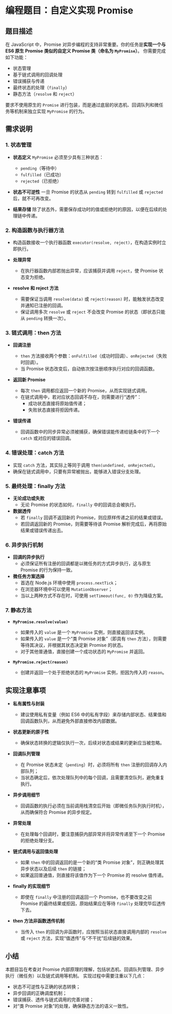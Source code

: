 # 编程题目：自定义实现 Promise

## 题目描述

在 JavaScript 中，Promise 对异步编程的支持非常重要。你的任务是**实现一个与 ES6 原生 Promise 类似的自定义 Promise 类（命名为 `MyPromise`）**。
你需要完成如下功能：

- 状态管理
- 基于链式调用的回调处理
- 错误捕获与传递
- 最终状态的处理（`finally`）
- 静态方法（`resolve` 和 `reject`）

要求不使用原生的 `Promise` 进行包装，而是通过底层的状态机、回调队列和微任务等机制来独立实现 `MyPromise` 的行为。

## 需求说明

### 1. 状态管理

- **状态定义**
  `MyPromise` 必须至少具有三种状态：
  - `pending`（等待中）
  - `fulfilled`（已成功）
  - `rejected`（已拒绝）

- **状态不可逆性**
  一旦 Promise 的状态从 `pending` 转到 `fulfilled` 或 `rejected` 后，就不可再改变。

- **结果存储**
  除了状态外，需要保存成功时的值或拒绝时的原因，以便在后续的处理链中传递。

### 2. 构造函数与执行器方法

- 构造函数接收一个执行器函数 `executor(resolve, reject)`，在构造实例时立即执行。
- **处理异常**
  - 在执行器函数内部若抛出异常，应该捕获并调用 `reject`，使 Promise 状态变为拒绝。

- **resolve 和 reject 方法**
  - 需要保证当调用 `resolve(data)` 或 `reject(reason)` 时，能触发状态改变并通知已注册的回调。
  - 保证调用多次 `resolve` 或 `reject` 不会改变 Promise 的状态（即状态只能从 `pending` 转换一次）。

### 3. 链式调用：then 方法

- **回调注册**
  - `then` 方法接收两个参数：`onFulfilled`（成功时回调）、`onRejected`（失败时回调）。
  - 当 Promise 状态改变后，自动依次按注册顺序执行对应的回调函数。
- **返回新 Promise**
  - 每次 `then` 调用都应返回一个新的 Promise，从而实现链式调用。
  - 在链式调用中，若对应状态回调不存在，则需要进行“透传”：
    - 成功状态直接将原始值传递；
    - 失败状态直接将拒因传递。

- **错误传递**
  - 回调函数中的同步异常必须被捕获，确保错误能传递给链条中的下一个 `catch` 或对应的错误回调。

### 4. 错误处理：catch 方法

- 实现 `catch` 方法，其实际上等同于调用 `then(undefined, onRejected)`。
- 确保在链式调用中，只要有异常被抛出，能够进入错误分支处理。

### 5. 最终处理：finally 方法

- **无论成功或失败**
  - 无论 Promise 的状态如何，`finally` 中的回调总会被执行。
- **数据透传**
  - 若 `finally` 回调不返回新的 Promise，则应原样传递之前的结果或错误。
  - 若回调返回新的 Promise，则需要等待该 Promise 解析完成后，再将原始结果或错误传递出去。

### 6. 异步执行机制

- **回调的异步执行**
  - 必须保证所有注册的回调都是以微任务的方式异步执行，这与原生 Promise 的行为保持一致。
- **微任务方案选择**
  - 首选在 Node.js 环境中使用 `process.nextTick`；
  - 在浏览器环境中可以使用 `MutationObserver`；
  - 当以上两种方式不存在时，可使用 `setTimeout(func, 0)` 作为降级方案。

### 7. 静态方法

- **`MyPromise.resolve(value)`**
  - 如果传入的 `value` 是一个 `MyPromise` 实例，则直接返回该实例。
  - 如果传入的 `value` 是一个“类 Promise 对象”（即具有 `then` 方法），则需要等待其决议，并根据其状态决定新 Promise 的状态。
  - 对于其他普通值，直接创建一个成功状态的 `MyPromise` 并返回。

- **`MyPromise.reject(reason)`**
  - 创建并返回一个处于拒绝状态的 `MyPromise` 实例，拒因为传入的 `reason`。

## 实现注意事项

- **私有属性与封装**
  - 建议使用私有变量（例如 ES6 中的私有字段）来存储内部状态、结果值和回调函数队列，从而避免外部直接修改内部数据。

- **状态更新的原子性**
  - 确保状态转换的逻辑仅执行一次，后续对状态或结果的更新应当被忽略。

- **回调队列管理**
  - 在 Promise 状态未定（`pending`）时，必须将所有 `then` 注册的回调存入内部队列；
  - 当状态确定后，依次处理队列中的每个回调，且需要清空队列，避免重复执行。
- **异步调用细节**
  - 回调函数的执行必须在当前调用栈清空后开始（即微任务队列执行时机），从而确保符合 Promise 的异步规定。

- **异常处理**
  - 在处理每个回调时，要注意捕获内部异常并将异常传递至下一个 Promise 的拒绝处理分支。

- **链式调用与返回值处理**
  - 如果 `then` 中的回调返回的是一个新的“类 Promise 对象”，则正确处理其异步状态以及后续 `then` 的链接；
  - 如果返回普通值，则直接将该值作为下一个 Promise 的 resolve 值传递。

- **finally 的实现细节**
  - 即使在 `finally` 中注册的回调返回一个 Promise，也不要改变之前 Promise 的最终结果或拒因，原始结果应在等待 `finally` 处理完毕后透传下去。

- **then 方法非函数透传机制**
  - 当传入 `then` 的回调为非函数时，应按照当前状态直接调用内部的 `resolve` 或 `reject` 方法，实现“值透传”与“不干扰”后续链的效果。

## 小结

本题目旨在考查对 Promise 内部原理的理解，包括状态机、回调队列管理、异步执行（微任务）以及链式调用等机制。
实现过程中需要注重以下几点：

- 状态不可逆性与正确的状态转换；
- 异步回调的正确调度机制；
- 错误捕获、透传与链式调用的完善对接；
- 对“类 Promise 对象”的处理，确保静态方法的语义一致性。
